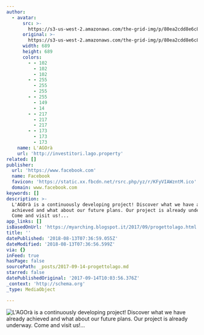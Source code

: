 ```yaml
---
author:
  - avatar:
      src: >-
        https://s3-us-west-2.amazonaws.com/the-grid-img/p/80ea2cdd8e6c8e9c33a3dfcf9c0e511a1b364061.jpg
      original: >-
        https://s3-us-west-2.amazonaws.com/the-grid-img/p/80ea2cdd8e6c8e9c33a3dfcf9c0e511a1b364061.jpg
      width: 689
      height: 689
      colors:
        - - 102
          - 102
          - 102
        - - 255
          - 255
          - 255
        - - 255
          - 149
          - 14
        - - 217
          - 217
          - 217
        - - 173
          - 173
          - 173
    name: L'AGOrà
    url: 'http://investitori.lago.property'
related: []
publisher:
  url: 'https://www.facebook.com'
  name: Facebook
  favicon: 'https://static.xx.fbcdn.net/rsrc.php/yz/r/KFyVIAWzntM.ico'
  domain: www.facebook.com
keywords: []
description: >-
  L'AGOrà is a continuously developing project! Discover what we have already
  achieved and what about our future plans. Our project is already underway.
  Come and visit us!...
app_links: []
isBasedOnUrl: 'https://myarching.blogspot.it/2017/09/progettolago.html'
title: ''
datePublished: '2018-08-13T07:36:59.055Z'
dateModified: '2018-08-13T07:36:56.599Z'
via: {}
inFeed: true
hasPage: false
sourcePath: _posts/2017-09-14-progettolago.md
starred: false
datePublishedOriginal: '2017-09-14T10:03:56.376Z'
_context: 'http://schema.org'
_type: MediaObject

---
```

![L'AGOrà is a continuously developing project! Discover what we have already achieved and what about our future plans. Our project is already underway. Come and visit us!...](https://imgflo.herokuapp.com/graph/2b2431f8e7ba7b0/f95bd43e6af417e77653f983498784fb/noop.jpg?input=https%3A%2F%2Fscontent-iad3-1.xx.fbcdn.net%2Fv%2Ft1.0-9%2F35049806_148146196050229_4347687096140431360_o.jpg%3F_nc_cat%3D0%26oh%3D68799749467f60ec3ff71f1a1bcc732f%26oe%3D5BAF5E3F)